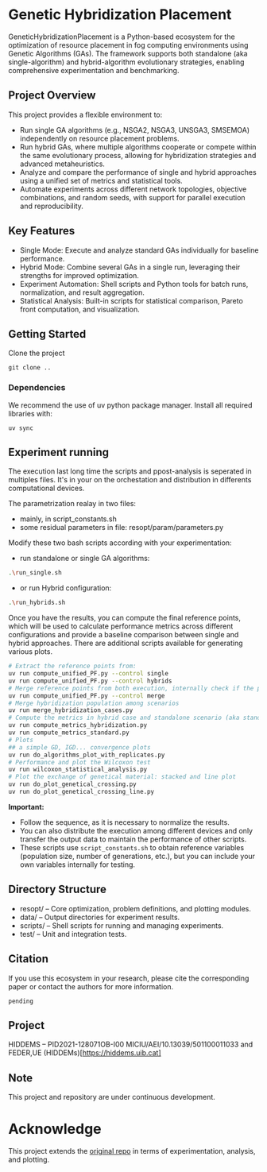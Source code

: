 # Genetic Hybridization Placement
GeneticHybridizationPlacement is a Python-based ecosystem for the optimization of resource placement in fog computing environments using Genetic Algorithms (GAs). The framework supports both standalone (aka single-algorithm) and hybrid-algorithm evolutionary strategies, enabling comprehensive experimentation and benchmarking.

## Project Overview
This project provides a flexible environment to:
- Run single GA algorithms (e.g., NSGA2, NSGA3, UNSGA3, SMSEMOA) independently on resource placement problems.
- Run hybrid GAs, where multiple algorithms cooperate or compete within the same evolutionary process, allowing for hybridization strategies and advanced metaheuristics.
- Analyze and compare the performance of single and hybrid approaches using a unified set of metrics and statistical tools.
- Automate experiments across different network topologies, objective combinations, and random seeds, with support for parallel execution and reproducibility.

## Key Features
- Single Mode: Execute and analyze standard GAs individually for baseline performance.
- Hybrid Mode: Combine several GAs in a single run, leveraging their strengths for improved optimization.
- Experiment Automation: Shell scripts and Python tools for batch runs, normalization, and result aggregation.
- Statistical Analysis: Built-in scripts for statistical comparison, Pareto front computation, and visualization.

## Getting Started
Clone the project
```
git clone ..
```
### Dependencies
We recommend the use of uv python package manager. Install all required libraries with:
```
uv sync
```
## Experiment running
The execution last long time the scripts and ppost-analysis is seperated in multiples files. It's in your on the orchestation and distribution in differents computational devices.

The parametrization realay in two files:
- mainly, in script_constants.sh
- some residual parameters in file: resopt/param/parameters.py

Modify these two bash scripts according with your experimentation:
- run standalone or single GA algorithms:
```bash
.\run_single.sh
```

- or run Hybrid configuration:
```bash
.\run_hybrids.sh
```

Once you have the results, you can compute the final reference points, which will be used to calculate performance metrics across different configurations and provide a baseline comparison between single and hybrid approaches. There are additional scripts available for generating various plots.
  
```bash
# Extract the reference points from:
uv run compute_unified_PF.py --control single 
uv run compute_unified_PF.py --control hybrids 
# Merge reference points from both execution, internally check if the previous files are computed
uv run compute_unified_PF.py --control merge 
# Merge hybridization population among scenarios
uv run merge_hybridization_cases.py 
# Compute the metrics in hybrid case and standalone scenario (aka standard term)
uv run compute_metrics_hybridization.py
uv run compute_metrics_standard.py 
# Plots
## a simple GD, IGD... convergence plots
uv run do_algorithms_plot_with_replicates.py
# Performance and plot the Wilcoxon test
uv run wilcoxon_statistical_analysis.py
# Plot the exchange of genetical material: stacked and line plot
uv run do_plot_genetical_crossing.py
uv run do_plot_genetical_crossing_line.py
```

**Important:**  
- Follow the sequence, as it is necessary to normalize the results.
- You can also distribute the execution among different devices and only transfer the output data to maintain the performance of other scripts.
- These scripts use `script_constants.sh` to obtain reference variables (population size, number of generations, etc.), but you can include your own variables internally for testing.


## Directory Structure
- resopt/ – Core optimization, problem definitions, and plotting modules.
- data/ – Output directories for experiment results.
- scripts/ – Shell scripts for running and managing experiments.
- test/ – Unit and integration tests.

## Citation
If you use this ecosystem in your research, please cite the corresponding paper or contact the authors for more information.

```text
pending
```

## Project
HIDDEMS – PID2021-128071OB-I00 MICIU/AEI/10.13039/501100011033 and FEDER,UE
(HIDDEMs)[https://hiddems.uib.cat]

## Note
This project and repository are under continuous development.
# Acknowledge 
This project extends the [original repo](https://github.com/sergivivo/ResourcesOptimization_01)  in terms of experimentation, analysis, and plotting. 